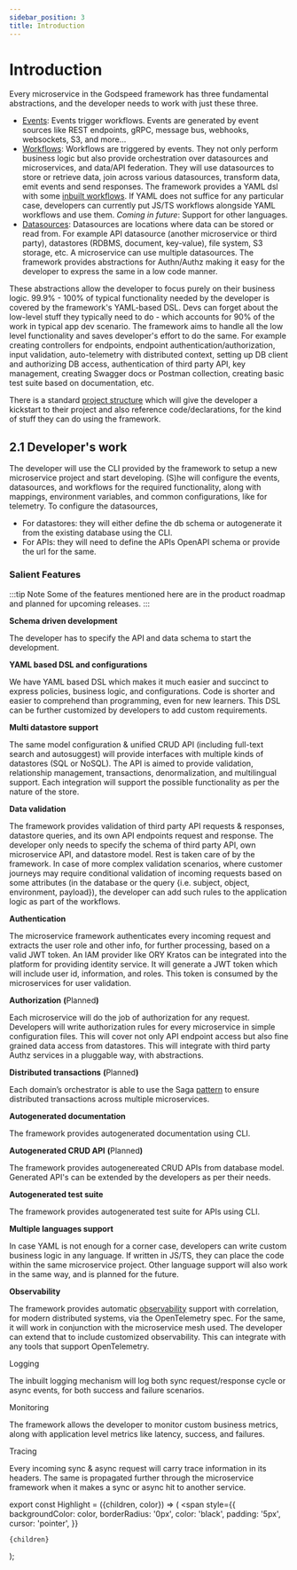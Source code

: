 ```yaml
---
sidebar_position: 3
title: Introduction
---
```


# Introduction

Every microservice in the Godspeed framework has three fundamental abstractions, and the developer needs to work with just these three.
- [Events](./events): Events trigger workflows. Events are generated by event sources like REST endpoints, gRPC, message bus, webhooks, websockets, S3, and more...
- [Workflows](./workflows): Workflows are triggered by events. They not only perform business logic but also provide orchestration over datasources and microservices, and data/API federation. They will use datasources to store or retrieve data, join across various datasources, transform data, emit events and send responses. The framework provides a YAML dsl with some [inbuilt workflows](./workflows#66-inbuilt-functions). If YAML does not suffice for any particular case, developers can currently put JS/TS workflows alongside YAML workflows and use them. *Coming in future*: Support for other languages.
- [Datasources](./datasources/intro): Datasources are locations where data can be stored or read from. For example API datasource (another microservice or third party), datastores (RDBMS, document, key-value), file system, S3 storage, etc. A microservice can use multiple datasources. The framework provides abstractions for Authn/Authz making it easy for the developer to express the same in a low code manner. 

These abstractions allow the developer to focus purely on their business logic. 99.9% - 100% of typical functionality needed by the developer is covered by the framework's YAML-based DSL. Devs can forget about the low-level stuff they typically need to do - which accounts for 90% of the work in typical app dev scenario. The framework aims to handle all the low level functionality and saves developer's effort to do the same. For example creating controllers for endpoints, endpoint authentication/authorization, input validation, auto-telemetry with distributed context, setting up DB client and authorizing DB access, authentication of third party API, key management, creating Swagger docs or Postman collection, creating basic test suite based on documentation, etc.

There is a standard [project structure](./setup/scaffolding#321-scaffolding--project-structure) which will give the developer a kickstart to their project and also reference code/declarations, for the kind of stuff they can do using the framework.

## 2.1 Developer's work 
The developer will use the CLI provided by the framework to setup a new microservice project and start developing. (S)he will configure the events, datasources, and workflows for the required functionality, along with mappings, environment variables, and common configurations, like for telemetry. To configure the datasources, 
- For datastores: they will either define the db schema or autogenerate it from the existing database using the CLI. 
- For APIs: they will need to define the APIs OpenAPI schema or provide the url for the same. 


### Salient Features

:::tip Note
Some of the features mentioned here are in the product roadmap and planned for upcoming releases.
:::

**Schema driven development**

The developer has to specify the API and data schema to start the development.

**YAML based DSL and configurations**

We have YAML based DSL which makes it much easier and succinct to express policies, business logic, and configurations. Code is shorter and easier to comprehend than programming, even for new learners. This DSL can be further customized by developers to add custom requirements. 

**Multi datastore support**

The same model configuration & unified CRUD API (including full-text search and autosuggest) will provide interfaces with multiple kinds of datastores (SQL or NoSQL). The API is aimed to provide validation, relationship management, transactions, denormalization, and multilingual support. Each integration will support the possible functionality as per the nature of the store.  


**Data validation**

The framework provides validation of third party API requests & responses, datastore queries, and its own API endpoints request and response. The developer only needs to specify the schema of third party API, own microservice API, and datastore model. Rest is taken care of by the framework. In case of more complex validation scenarios, where customer journeys may require conditional validation of incoming requests based on some attributes (in the database or the query {i.e. subject, object, environment, payload}), the developer can add such rules to the application logic as part of the workflows.

**Authentication**

The microservice framework authenticates every incoming request and extracts the user role and other info, for further processing, based on a valid JWT token. An IAM provider like ORY Kratos can be integrated into the platform for providing identity service. It will generate a JWT token which will include user id, information, and roles. This token is consumed by the microservices for user validation.

**Authorization** **(**<Highlight color="#D0F9E5">Planned</Highlight>**)**

Each microservice will do the job of authorization for any request. Developers will write authorization rules for every microservice in simple configuration files. This will cover not only API endpoint access but also fine grained data access from datastores. This will integrate with third party Authz services in a pluggable way, with abstractions. 

**Distributed transactions** **(**<Highlight color="#D0F9E5">Planned</Highlight>**)**

Each domain’s orchestrator is able to use the Saga [pattern](https://www.baeldung.com/cs/saga-pattern-microservices) to ensure distributed transactions across multiple microservices.


**Autogenerated documentation**

The framework provides autogenerated documentation using CLI.

**Autogenerated CRUD API**  **(**<Highlight color="#D0F9E5">Planned</Highlight>**)**

The framework provides autogenereated CRUD APIs from database model. Generated API's can be extended by the developers as per their needs.

**Autogenerated test suite** 

The framework provides autogenerated test suite for APIs using CLI. 

**Multiple languages support**

In case YAML is not enough for a corner case, developers can write custom business logic in any language. If written in JS/TS, they can place the code within the same microservice project. Other language support will also work in the same way, and is planned for the future.

**Observability**

The framework provides automatic [observability](../telemetry/intro) support with correlation, for modern distributed systems, via the OpenTelemetry spec. For the same, it will work in conjunction with the microservice mesh used. The developer can extend that to include customized observability. This can integrate with any tools that support OpenTelemetry.

<Highlight color="#F0F8FF">Logging</Highlight>

The inbuilt logging mechanism will log both sync request/response cycle or async events, for both success and failure scenarios. 

<Highlight color="#F0F8FF">Monitoring</Highlight>

The framework allows the developer to monitor custom business metrics, along with application level metrics like latency, success, and failures. 

<Highlight color="#F0F8FF">Tracing</Highlight>

Every incoming sync & async request will carry trace information in its headers. The same is propagated further through the microservice framework when it makes a sync or async hit to another service. 


export const Highlight = ({children, color}) => (
  <span
    style={{
      backgroundColor: color,
      borderRadius: '0px',
      color: 'black',
      padding: '5px',
      cursor: 'pointer',
    }}
   >
    {children}
  </span>
);